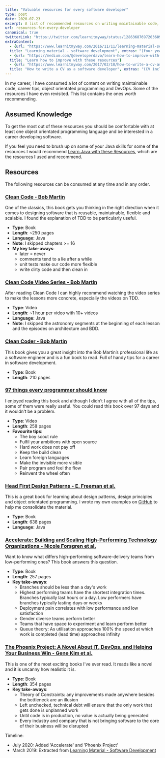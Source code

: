 ```yaml
---
title: "Valuable resources for every software developer"
type: post
date: 2020-07-23
excerpt: A list of recommended resources on writing maintainable code, career tips, object orientated programming and DevOps.
url: resources-for-every-developer
canonical: true
twitterLink: "https://twitter.com/learnitmyway/status/1286368769720360961"
extraContent:
  - {url: "https://www.learnitmyway.com/2016/11/11/learning-material-software-development/", 
  title: "Learning material - software development", extras: "(four years worth of resources, starting with Introduction to Computer Science)"}
  - {url: "https://medium.com/@developerdavo/learn-how-to-improve-with-these-resources-732c26204115",
  title: "Learn how to improve with these resources"}
  - {url: "https://www.learnitmyway.com/2017/02/18/how-to-write-a-cv-as-a-software-developer/", 
  title: "How to write a CV as a software developer", extras: "(CV included)"}
---
```


In my career, I have consumed a lot of content on writing maintainable code, career tips, object orientated programming and DevOps. Some of the resources I have even revisited. This list contains the ones worth recommending.

<!--more-->

## Assumed Knowledge

To get the most out of these resources you should be comfortable with at least one object orientated programming language and be interested in a career developing software.

If you feel you need to brush up on some of your Java skills for some of the resources I would recommend [Learn Java with these Resources](https://learnitmyway.com/2017/07/02/learn-java-with-these-resources/), which are the resources I used and recommend.

## Resources

The following resources can be consumed at any time and in any order.

### [Clean Code - Bob Martin](https://www.goodreads.com/book/show/3735293-clean-code)

One of the classics, this book gets you thinking in the right direction when it comes to designing software that is reusable, maintainable, flexible and scalable. I found the explanation of TDD to be particularly useful.

- **Type**: Book
- **Length**: ~250 pages
- **Language**: Java
- **Note**: I skipped chapters >= 16
- **My key take-aways**:
  - later = never
  - comments tend to a lie after a while
  - unit tests make our code more flexible
  - write dirty code and then clean in

### [Clean Code Video Series - Bob Martin](https://www.safaribooksonline.com/library/view/clean-code/9780134661742/)

After reading Clean Code I can highly recommend watching the video series to make the lessons more concrete, especially
the videos on TDD.

- **Type**: Video
- **Length**: ~1 hour per video with 10+ videos
- **Language**: Java
- **Note**: I skipped the astronomy segments at the beginning of each lesson and the episodes on architecture and BDD.

### [Clean Coder - Bob Martin](https://www.goodreads.com/book/show/10284614-the-clean-coder?from_search=true)

This book gives you a great insight into the Bob Martin’s professional life as a software engineer
and is a fun book to read. Full of handy tips for a career in software development.

- **Type**: Book
- **Length**: 210 pages

### [97 things every programmer should know](https://www.goodreads.com/book/show/7003902-97-things-every-programmer-should-know?ac=1&from_search=true)

I enjoyed reading this book and although I didn’t I agree with all of the tips, some of them were really useful. You could read this book over 97 days and it wouldn't be a problem.

- **Type**: Video
- **Length**: 258 pages
- **Favourite tips**:
  - The boy scout rule
  - Fulfil your ambitions with open source
  - Hard work does not pay off
  - Keep the build clean
  - Learn foreign languages
  - Make the invisible more visible
  - Pair program and feel the flow
  - Reinvent the wheel often

### [Head First Design Patterns - E. Freeman et al.](https://www.goodreads.com/book/show/58128.Head_First_Design_Patterns)

This is a great book for learning about design patterns, design principles and object orientated programming. I wrote my own examples on [GitHub](https://github.com/DeveloperDavo/DesignPatterns) to help me consolidate the material.

- **Type**: Book
- **Length**: 638 pages
- **Language**: Java

### [Accelerate: Building and Scaling High-Performing Technology Organizations - Nicole Forsgren et al.](https://www.goodreads.com/en/book/show/35747076-accelerate)

Want to know what differs high-performing software-delivery teams from low-performing ones? This book answers this question.

- **Type**: Book
- **Length**: 257 pages
- **Key take-aways**:
  - Branches should be less than a day's work
  - Highest performing teams have the shortest integration times. Branches typically last hours or a day. Low performers have branches typically lasting days or weeks
  - Deployment pain correlates with low performance and low satisfaction
  - Gender diverse teams perform better
  - Teams that have space to experiment and learn perform better
  - Queue theory: As utilisation approaches 100% the speed at which work is completed (lead time) approaches infinity

### [The Phoenix Project: A Novel About IT, DevOps, and Helping Your Business Win - Gene Kim et al.](https://www.goodreads.com/book/show/17255186-the-phoenix-project)

This is one of the most exciting books I've ever read. It reads like a novel and it is uncanny how realistic it is.

- **Type**: Book
- **Length**: 354 pages
- **Key take-aways**:
  - Theory of Constraints: any improvements made anywhere besides the bottleneck are an illusion
  - Left unchecked, technical debt will ensure that the only work that gets done is unplanned work
  - Until code is in production, no value is actually being generated
  - Every industry and company that is not bringing software to the core of their business will be disrupted

Timeline:

- July 2020: Added 'Accelerate' and 'Phoenix Project'
- March 2019: Extracted from [Learning Material - Software Development](https://learnitmyway.com/learning-material-software-development/)

